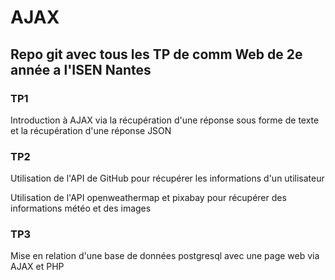 # AJAX
## Repo git avec tous les TP de comm Web de 2e année a l'ISEN Nantes

### TP1
Introduction à AJAX via la récupération d'une réponse sous forme de texte et la récupération d'une réponse JSON

### TP2
Utilisation de l'API de GitHub pour récupérer les informations d'un utilisateur

Utilisation de l'API openweathermap et pixabay pour récupérer des informations météo et des images

### TP3
Mise en relation d'une base de données postgresql avec une page web via AJAX et PHP